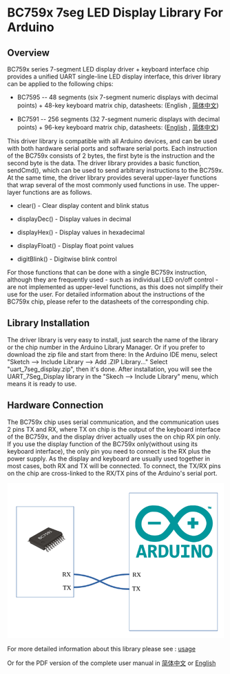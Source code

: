 # BC759x 7seg LED Display Library For Arduino

## Overview

BC759x series 7-segment LED display driver + keyboard interface chip provides a unified UART single-line LED display interface, this driver library can be applied to the following chips:

- BC7595 -- 48 segments (six 7-segment numeric displays with decimal points) + 48-key keyboard matrix chip, datasheets: (English , [简体中文](./extras/docs/bc7595.pdf))

- BC7591 -- 256 segments (32 7-segment numeric displays with decimal points) + 96-key keyboard matrix chip, datasheets: ([English](./extras/docs/bc7591_en.pdf_) , [简体中文](./extras/docs/bc7591.pdf))

This driver library is compatible with all Arduino devices, and can be used with both hardware serial ports and software serial ports.
Each instruction of the BC759x consists of 2 bytes, the first byte is the instruction and the second byte is the data. The driver library provides a basic function, sendCmd(), which can be used to send arbitrary instructions to the BC759x. At the same time, the driver library provides several upper-layer functions that wrap several of the most commonly used functions in use. The upper-layer functions are as follows.

- clear() - Clear display content and blink status

- displayDec() - Display values in decimal

- displayHex() - Display values in hexadecimal

- displayFloat() - Display float point values

- digitBlink() - Digitwise blink control

For those functions that can be done with a single BC759x instruction, although they are frequently used - such as individual LED on/off control - are not implemented as upper-level functions, as this does not simplify their use for the user.
For detailed information about the instructions of the BC759x chip, please refer to the datasheets of the corresponding chip.

## Library Installation

The driver library is very easy to install, just search the name of the library or the chip number in the Arduino Library Manager. 
Or if you prefer to download the zip file and start from there: In the Arduino IDE menu, select "Sketch --> Include Library --> Add .ZIP Library..." 
Select "uart_7seg_display.zip", then it's done.
After installation, you will see the UART_7Seg_Display library in the "Skech --> Include Library" menu, which means it is ready to use.

## Hardware Connection

The BC759x chip uses serial communication, and the communication uses 2 pins TX and RX, where TX on chip is the output of the keyboard interface of the BC759x, and the display driver actually uses the on chip RX pin only. If you use the display function of the BC759x only(without using its keyboard interface), the only pin you need to connect is the RX plus the power supply. As the display and keyboard are usually used together in most cases, both RX and TX will be connected. To connect, the TX/RX pins on the chip are cross-linked to the RX/TX pins of the Arduino's serial port.

![](./extras/img/serial_port_connection.png)

For more detailed information about this library please see : [usage](./extras/docs/usage.md)

Or for the PDF version of the complete user manual in [简体中文](./extras/docs/BC759x_7seg_LED_Display_Library_Arduino_cn.pdf) or [English](./extras/docs/BC759x_7seg_LED_Display_Library_Arduino.pdf)

